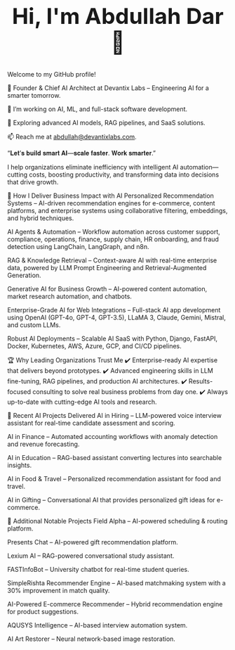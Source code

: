 <h1 align="center" style="font-size: 50px;">Hi, I'm Abdullah Dar 👋</h1>
Welcome to my GitHub profile!

🏢 Founder & Chief AI Architect at Devantix Labs – Engineering AI for a smarter tomorrow.

🔭 I’m working on AI, ML, and full-stack software development.

🌱 Exploring advanced AI models, RAG pipelines, and SaaS solutions.

📫 Reach me at abdullah@devantixlabs.com.

“𝐋𝐞𝐭’𝐬 𝐛𝐮𝐢𝐥𝐝 𝐬𝐦𝐚𝐫𝐭 𝐀𝐈—𝐬𝐜𝐚𝐥𝐞 𝐟𝐚𝐬𝐭𝐞𝐫. 𝐖𝐨𝐫𝐤 𝐬𝐦𝐚𝐫𝐭𝐞𝐫.”

I help organizations eliminate inefficiency with intelligent AI automation—cutting costs, boosting productivity, and transforming data into decisions that drive growth.

🚀 How I Deliver Business Impact with AI
Personalized Recommendation Systems – AI-driven recommendation engines for e-commerce, content platforms, and enterprise systems using collaborative filtering, embeddings, and hybrid techniques.

AI Agents & Automation – Workflow automation across customer support, compliance, operations, finance, supply chain, HR onboarding, and fraud detection using LangChain, LangGraph, and n8n.

RAG & Knowledge Retrieval – Context-aware AI with real-time enterprise data, powered by LLM Prompt Engineering and Retrieval-Augmented Generation.

Generative AI for Business Growth – AI-powered content automation, market research automation, and chatbots.

Enterprise-Grade AI for Web Integrations – Full-stack AI app development using OpenAI (GPT-4o, GPT-4, GPT-3.5), LLaMA 3, Claude, Gemini, Mistral, and custom LLMs.

Robust AI Deployments – Scalable AI SaaS with Python, Django, FastAPI, Docker, Kubernetes, AWS, Azure, GCP, and CI/CD pipelines.

🏆 Why Leading Organizations Trust Me
✔️ Enterprise-ready AI expertise that delivers beyond prototypes.
✔️ Advanced engineering skills in LLM fine-tuning, RAG pipelines, and production AI architectures.
✔️ Results-focused consulting to solve real business problems from day one.
✔️ Always up-to-date with cutting-edge AI tools and research.

📌 Recent AI Projects Delivered
AI in Hiring – LLM-powered voice interview assistant for real-time candidate assessment and scoring.

AI in Finance – Automated accounting workflows with anomaly detection and revenue forecasting.

AI in Education – RAG-based assistant converting lectures into searchable insights.

AI in Food & Travel – Personalized recommendation assistant for food and travel.

AI in Gifting – Conversational AI that provides personalized gift ideas for e-commerce.

📂 Additional Notable Projects
Field Alpha – AI-powered scheduling & routing platform.

Presents Chat – AI-powered gift recommendation platform.

Lexium AI – RAG-powered conversational study assistant.

FASTInfoBot – University chatbot for real-time student queries.

SimpleRishta Recommender Engine – AI-based matchmaking system with a 30% improvement in match quality.

AI-Powered E-commerce Recommender – Hybrid recommendation engine for product suggestions.

AQUSYS Intelligence – AI-based interview automation system.

AI Art Restorer – Neural network-based image restoration.
